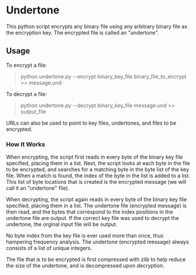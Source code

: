 # Undertone

This python script encrypts any binary file using any arbitrary binary file as the encryption key. The encrypted file is called an "undertone".

## Usage

To encrypt a file:

>python undertone.py --encrypt binary_key_file binary_file_to_encrypt >> message.und

To decrypt a file:

>python undertone.py --decrypt binary_key_file message.und >> output_file

URLs can also be used to point to key files, undertones, and files to be encrypted.

### How It Works

When encrypting, the script first reads in every byte of the binary key file specified, placing them in a list. Next, the script looks at each byte in the file to be encrypted, and searches for a matching byte in the byte list of the key file. When a match is found, the index of the byte in the list is added to a list. This list of byte locations that is created is the encrypted message (we will call it an "undertone" file).

When decrypting, the script again reads in every byte of the binary key file specified, placing them in a list. The undertone file (encrypted message) is then read, and the bytes that correspond to the index positions in the undertone file are output. If the correct key file was used to decrypt the undertone, the orginal input file will be output.

No byte index from the key file is ever used more than once, thus hampering frequency analysis. The undertone (encrypted message) always consists of a list of unique integers.

The file that is to be encrypted is first compressed with zlib to help reduce the size of the undertone, and is decompressed upon decryption.

